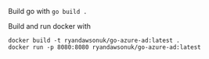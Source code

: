 
Build go with `go build .`

Build and run docker with 
```
docker build -t ryandawsonuk/go-azure-ad:latest .
docker run -p 8080:8080 ryandawsonuk/go-azure-ad:latest
```